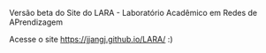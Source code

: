 Versão beta do Site do LARA - Laboratório Acadêmico em Redes de APrendizagem

Acesse o site https://jjangj.github.io/LARA/ :)

